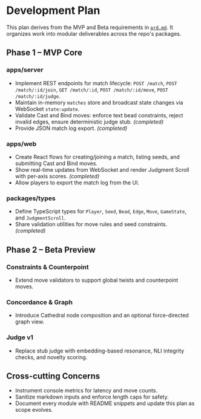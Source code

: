 # Development Plan

This plan derives from the MVP and Beta requirements in [`prd.md`](../prd.md). It organizes work into modular deliverables across the repo's packages.

## Phase 1 – MVP Core

### apps/server
- Implement REST endpoints for match lifecycle: `POST /match`, `POST /match/:id/join`, `GET /match/:id`, `POST /match/:id/move`, `POST /match/:id/judge`.
- Maintain in-memory `matches` store and broadcast state changes via WebSocket `state:update`.
- Validate Cast and Bind moves: enforce text bead constraints, reject invalid edges, ensure deterministic judge stub. *(completed)*
- Provide JSON match log export. *(completed)*

### apps/web
- Create React flows for creating/joining a match, listing seeds, and submitting Cast and Bind moves.
- Show real-time updates from WebSocket and render Judgment Scroll with per-axis scores. *(completed)*
- Allow players to export the match log from the UI.

### packages/types
- Define TypeScript types for `Player`, `Seed`, `Bead`, `Edge`, `Move`, `GameState`, and `JudgmentScroll`.
- Share validation utilities for move rules and seed constraints. *(completed)*

## Phase 2 – Beta Preview

### Constraints & Counterpoint
- Extend move validators to support global twists and counterpoint moves.

### Concordance & Graph
- Introduce Cathedral node composition and an optional force-directed graph view.

### Judge v1
- Replace stub judge with embedding-based resonance, NLI integrity checks, and novelty scoring.

## Cross-cutting Concerns
- Instrument console metrics for latency and move counts.
- Sanitize markdown inputs and enforce length caps for safety.
- Document every module with README snippets and update this plan as scope evolves.

